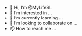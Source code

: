 - 👋 Hi, I’m @MyLifeSL
- 👀 I’m interested in ...
- 🌱 I’m currently learning ...
- 💞️ I’m looking to collaborate on ...
- 📫 How to reach me ...

<!---
MyLifeSL/MyLifeSL is a ✨ special ✨ repository because its `README.md` (this file) appears on your GitHub profile.
You can click the Preview link to take a look at your changes.
--->

